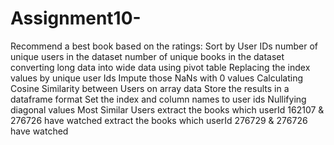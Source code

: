 # Assignment10-
Recommend a best book based on the ratings:  Sort by User IDs  number of unique users in the dataset  number of unique books in the dataset  converting long data into wide data using pivot table  Replacing the index values by unique user Ids  Impute those NaNs with 0 values  Calculating Cosine Similarity between Users on array data  Store the results in a dataframe format  Set the index and column names to user ids  Nullifying diagonal values  Most Similar Users  extract the books which userId 162107 &amp; 276726 have watched  extract the books which userId 276729 &amp; 276726 have watched
